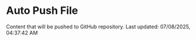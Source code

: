 # Auto Push File

Content that will be pushed to GitHub repository.
Last updated: 07/08/2025, 04:37:42 AM
